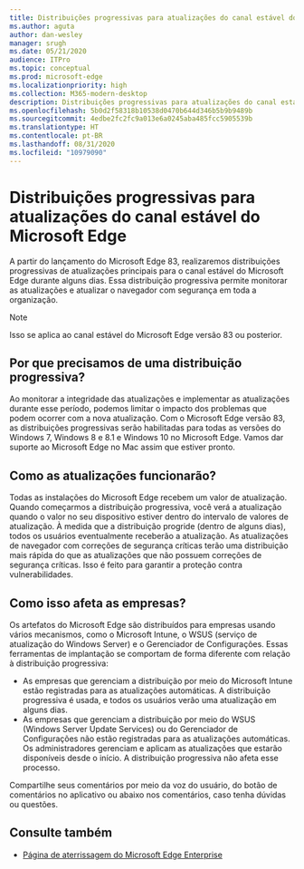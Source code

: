 ```yaml
---
title: Distribuições progressivas para atualizações do canal estável do Microsoft Edge
ms.author: aguta
author: dan-wesley
manager: srugh
ms.date: 05/21/2020
audience: ITPro
ms.topic: conceptual
ms.prod: microsoft-edge
ms.localizationpriority: high
ms.collection: M365-modern-desktop
description: Distribuições progressivas para atualizações do canal estável do Microsoft Edge
ms.openlocfilehash: 5b0d2f58318b10538d0470b644d346b5b9b9489b
ms.sourcegitcommit: 4edbe2fc2fc9a013e6a0245aba485fcc5905539b
ms.translationtype: HT
ms.contentlocale: pt-BR
ms.lasthandoff: 08/31/2020
ms.locfileid: "10979090"
---
```

# Distribuições progressivas para atualizações do canal estável do Microsoft Edge

A partir do lançamento do Microsoft Edge 83, realizaremos distribuições progressivas de atualizações principais para o canal estável do Microsoft Edge durante alguns dias. Essa distribuição progressiva permite monitorar as atualizações e atualizar o navegador com segurança em toda a organização.

> [!NOTE]
> Isso se aplica ao canal estável do Microsoft Edge versão 83 ou posterior.

## Por que precisamos de uma distribuição progressiva?

Ao monitorar a integridade das atualizações e implementar as atualizações durante esse período, podemos limitar o impacto dos problemas que podem ocorrer com a nova atualização. Com o Microsoft Edge versão 83, as distribuições progressivas serão habilitadas para todas as versões do Windows 7, Windows 8 e 8.1 e Windows 10 no Microsoft Edge. Vamos dar suporte ao Microsoft Edge no Mac assim que estiver pronto.

## Como as atualizações funcionarão?

Todas as instalações do Microsoft Edge recebem um valor de atualização. Quando começarmos a distribuição progressiva, você verá a atualização quando o valor no seu dispositivo estiver dentro do intervalo de valores de atualização. À medida que a distribuição progride (dentro de alguns dias), todos os usuários eventualmente receberão a atualização. As atualizações de navegador com correções de segurança críticas terão uma distribuição mais rápida do que as atualizações que não possuem correções de segurança críticas. Isso é feito para garantir a proteção contra vulnerabilidades.

## Como isso afeta as empresas?

Os artefatos do Microsoft Edge são distribuídos para empresas usando vários mecanismos, como o Microsoft Intune, o WSUS (serviço de atualização do Windows Server) e o Gerenciador de Configurações. Essas ferramentas de implantação se comportam de forma diferente com relação à distribuição progressiva:

- As empresas que gerenciam a distribuição por meio do Microsoft Intune estão registradas para as atualizações automáticas. A distribuição progressiva é usada, e todos os usuários verão uma atualização em alguns dias.
- As empresas que gerenciam a distribuição por meio do WSUS (Windows Server Update Services) ou do Gerenciador de Configurações não estão registradas para as atualizações automáticas. Os administradores gerenciam e aplicam as atualizações que estarão disponíveis desde o início. A distribuição progressiva não afeta esse processo.

Compartilhe seus comentários por meio da voz do usuário, do botão de comentários no aplicativo ou abaixo nos comentários, caso tenha dúvidas ou questões.

## Consulte também

- [Página de aterrissagem do Microsoft Edge Enterprise](https://aka.ms/EdgeEnterprise)
